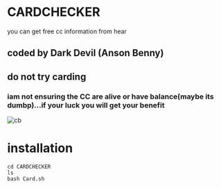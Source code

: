 # CARDCHECKER
you can get free cc information from hear
## coded by Dark  Devil (Anson Benny)
## do not try carding

### iam not ensuring the CC are alive or have balance(maybe its dumbp)...if your luck you will get your benefit
![cb](https://user-images.githubusercontent.com/56509491/67160191-c2fe3280-f36b-11e9-9caf-b1947b9c1bda.JPG)

# installation

``` 
cd CARDCHECKER
ls
bash Card.sh

```

